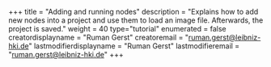 +++
title = "Adding and running nodes"
description = "Explains how to add new nodes into a project and use them to load an image file. Afterwards, the project is saved."
weight = 40
type="tutorial"
enumerated = false
creatordisplayname = "Ruman Gerst"
creatoremail = "ruman.gerst@leibniz-hki.de"
lastmodifierdisplayname = "Ruman Gerst"
lastmodifieremail = "ruman.gerst@leibniz-hki.de"
+++
